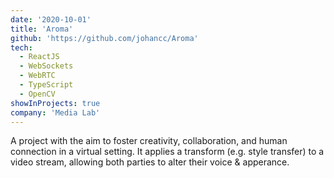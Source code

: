 ```yaml
---
date: '2020-10-01'
title: 'Aroma'
github: 'https://github.com/johancc/Aroma'
tech:
  - ReactJS
  - WebSockets
  - WebRTC
  - TypeScript
  - OpenCV
showInProjects: true
company: 'Media Lab'
---
```


A project with the aim to foster creativity, collaboration, and human connection in a virtual setting. It applies
a transform (e.g. style transfer) to a video stream, allowing both parties to alter their voice & apperance.
